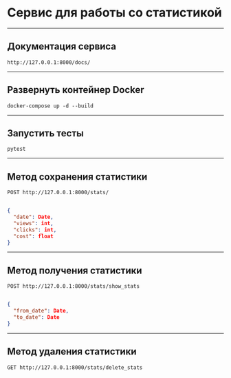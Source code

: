 # Сервис для работы со статистикой
____

## Документация сервиса
`
http://127.0.0.1:8000/docs/
`
____

## Развернуть контейнер Docker
`
docker-compose up -d --build
`
____

## Запустить тесты
`
pytest
`
____

## Метод сохранения статистики
`
POST http://127.0.0.1:8000/stats/
`
```json

{
  "date": Date,
  "views": int,
  "clicks": int,
  "cost": float
}
```
____

## Метод получения статистики
`
POST http://127.0.0.1:8000/stats/show_stats
`
```json

{
  "from_date": Date,
  "to_date": Date
}
```
____

## Метод удаления статистики
`
GET http://127.0.0.1:8000/stats/delete_stats
`
